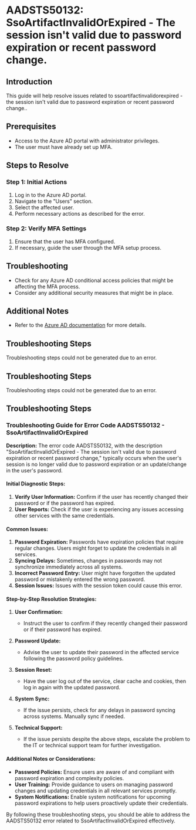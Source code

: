 # AADSTS50132: SsoArtifactInvalidOrExpired - The session isn't valid due to password expiration or recent password change.

## Introduction

This guide will help resolve issues related to ssoartifactinvalidorexpired - the
session isn't valid due to password expiration or recent password change..

## Prerequisites

* Access to the Azure AD portal with administrator privileges.
* The user must have already set up MFA.

## Steps to Resolve

### Step 1: Initial Actions

1. Log in to the Azure AD portal.
2. Navigate to the "Users" section.
3. Select the affected user.
4. Perform necessary actions as described for the error.

### Step 2: Verify MFA Settings

1. Ensure that the user has MFA configured.
2. If necessary, guide the user through the MFA setup process.

## Troubleshooting

* Check for any Azure AD conditional access policies that might be affecting the
  MFA process.
* Consider any additional security measures that might be in place.

## Additional Notes

* Refer to the
  [Azure AD documentation](https://learn.microsoft.com/en-us/azure/active-directory/)
  for more details.

## Troubleshooting Steps

Troubleshooting steps could not be generated due to an error.

## Troubleshooting Steps

Troubleshooting steps could not be generated due to an error.

## Troubleshooting Steps

### Troubleshooting Guide for Error Code AADSTS50132 - SsoArtifactInvalidOrExpired

**Description:** The error code AADSTS50132, with the description
"SsoArtifactInvalidOrExpired - The session isn't valid due to password
expiration or recent password change," typically occurs when the user's session
is no longer valid due to password expiration or an update/change in the user's
password.

#### Initial Diagnostic Steps:

1. **Verify User Information:** Confirm if the user has recently changed their
   password or if the password has expired.
2. **User Reports:** Check if the user is experiencing any issues accessing
   other services with the same credentials.

#### Common Issues:

1. **Password Expiration:** Passwords have expiration policies that require
   regular changes. Users might forget to update the credentials in all
   services.
2. **Syncing Delays:** Sometimes, changes in passwords may not synchronize
   immediately across all systems.
3. **Incorrect Password Entry:** User might have forgotten the updated password
   or mistakenly entered the wrong password.
4. **Session Issues:** Issues with the session token could cause this error.

#### Step-by-Step Resolution Strategies:

1. **User Confirmation:**
   * Instruct the user to confirm if they recently changed their password or if
     their password has expired.

2. **Password Update:**
   * Advise the user to update their password in the affected service following
     the password policy guidelines.

3. **Session Reset:**

   * Have the user log out of the service, clear cache and cookies, then log in
     again with the updated password.

4. **System Sync:**

   * If the issue persists, check for any delays in password syncing across
     systems. Manually sync if needed.

5. **Technical Support:**
   * If the issue persists despite the above steps, escalate the problem to the
     IT or technical support team for further investigation.

#### Additional Notes or Considerations:

* **Password Policies:** Ensure users are aware of and compliant with password
  expiration and complexity policies.
* **User Training:** Provide guidance to users on managing password changes and
  updating credentials in all relevant services promptly.
* **System Notifications:** Enable system notifications for upcoming password
  expirations to help users proactively update their credentials.

By following these troubleshooting steps, you should be able to address the
AADSTS50132 error related to SsoArtifactInvalidOrExpired effectively.
